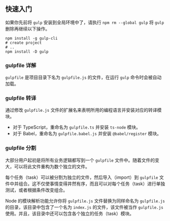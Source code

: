## 快速入门

如果你先前将 `gulp` 安装到全局环境中了，请执行 `npm rm --global gulp` 将 `gulp` 删除再继续以下操作。

```shell
npm install -g gulp-cli
# create project
# ..
npm install -D gulp
```

### gulpfile 详解

`gulpfile` 是项目目录下名为 `gulpfile.js` 的文件，在运行 `gulp` 命令时会被自动加载。

### gulpfile 转译

通过修改 `gulpfile.js` 文件的扩展名来表明所用的编程语言并安装对应的转译模块。

- 对于 TypeScript，重命名为 `gulpfile.ts` 并安装 `ts-node` 模块。
- 对于 Babel，重命名为 `gulpfile.babel.js` 并安装 `@babel/register` 模块。

### gulpfile 分割

大部分用户起初是将所有业务逻辑都写到一个 `gulpfile` 文件中。随着文件的变大，可以将此文件重构为数个独立的文件。

每个任务（task）可以被分割为独立的文件，然后导入（import）到 `gulpfile` 文件中并组合。这不仅使事情变得井然有序，而且可以对每个任务（task）进行单独测试，或者根据条件改变组合。

Node 的模块解析功能允许你将 `gulpfile.js` 文件替换为同样命名为 `gulpfile.js` 的目录，该目录中包含了一个名为 `index.js` 的文件，该文件被当作 `gulpfile.js` 使用。并且，该目录中还可以包含各个独立的任务（task）模块。






